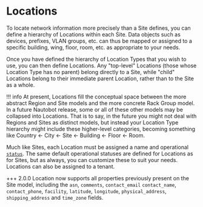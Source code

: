 # Locations

To locate network information more precisely than a Site defines, you can define a hierarchy of Locations within each Site. Data objects such as devices, prefixes, VLAN groups, etc. can thus be mapped or assigned to a specific building, wing, floor, room, etc. as appropriate to your needs.

Once you have defined the hierarchy of Location Types that you wish to use, you can then define Locations. Any "top-level" Locations (those whose Location Type has no parent) belong directly to a Site, while "child" Locations belong to their immediate parent Location, rather than to the Site as a whole.

!!! info
    At present, Locations fill the conceptual space between the more abstract Region and Site models and the more concrete Rack Group model. In a future Nautobot release, some or all of these other models may be collapsed into Locations. That is to say, in the future you might not deal with Regions and Sites as distinct models, but instead your Location Type hierarchy might include these higher-level categories, becoming something like Country ← City ← Site ← Building ← Floor ← Room.

Much like Sites, each Location must be assigned a name and operational [`status`](../../platform-functionality/status.md). The same default operational statuses are defined for Locations as for Sites, but as always, you can customize these to suit your needs. Locations can also be assigned to a tenant.

+++ 2.0.0
    Location now supports all properties previously present on the Site model, including the `asn`, `comments`, `contact_email` `contact_name`, `contact_phone`, `facility`, `latitude`, `longitude`, `physical_address`, `shipping_address` and `time_zone` fields.
